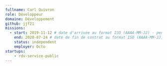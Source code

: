 ```yaml
---
fullname: Carl Quivron
role: Développeur
domaine: Développement
github: jjf21
missions:
  - start: 2019-11-12 # date d'arrivée au format ISO (AAAA-MM-JJ) - pense à bien garder les '' !
    end: 2020-07-24 # date de fin de contrat au format ISO (AAAA-MM-JJ) - pense à bien garder les '' !
    status: independent
    employer: Octo
startups:
    - rdv-service-public
---
```


